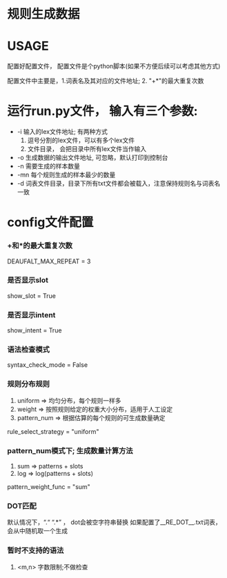 # 规则生成数据

# USAGE

配置好配置文件， 配置文件是个python脚本(如果不方便后续可以考虑其他方式)


配置文件中主要是，1.词表名及其对应的文件地址; 2. "+*"的最大重复次数


# 运行run.py文件， 输入有三个参数:
* -i 输入的lex文件地址; 有两种方式
    1. 逗号分割的lex文件，可以有多个lex文件
    2. 文件目录， 会把目录中所有lex文件当作输入
* -o 生成数据的输出文件地址, 可忽略，默认打印到控制台
* -n 需要生成的样本数量
* -mn 每个规则生成的样本最少的数量
* -d 词表文件目录，目录下所有txt文件都会被载入，注意保持规则名与词表名一致



# config文件配置

### +和*的最大重复次数
DEAUFALT_MAX_REPEAT = 3

### 是否显示slot
show_slot = True

### 是否显示intent
show_intent = True

### 语法检查模式
syntax_check_mode = False

### 规则分布规则
1. uniform  =>  均匀分布，每个规则一样多
2. weight => 按照规则给定的权重大小分布，适用于人工设定
3. pattern_num =>  根据估算的每个规则的可生成数量确定


rule_select_strategy = "uniform"

### pattern_num模式下; 生成数量计算方法
1. sum =>  patterns + slots 
2. log =>  log(patterns + slots)


pattern_weight_func = "sum"

### DOT匹配
默认情况下，“.“ “.*” ，  dot会被空字符串替换
如果配置了__RE_DOT__.txt词表，会从中随机取一个生成


### 暂时不支持的语法
1. <m,n> 字数限制;不做检查
